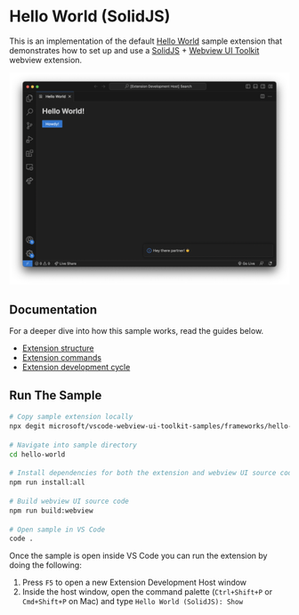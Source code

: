 # Hello World (SolidJS)

This is an implementation of the default
[Hello World](https://github.com/microsoft/vscode-webview-ui-toolkit-samples/tree/main/default/hello-world)
sample extension that demonstrates how to set up and use a
[SolidJS](https://www.solidjs.com/) +
[Webview UI Toolkit](https://github.com/microsoft/vscode-webview-ui-toolkit)
webview extension.

![A screenshot of the sample extension.](./assets/hello-world.png)

## Documentation

For a deeper dive into how this sample works, read the guides below.

-   [Extension structure](./docs/extension-structure.md)
-   [Extension commands](./docs/extension-commands.md)
-   [Extension development cycle](./docs/extension-development-cycle.md)

## Run The Sample

```bash
# Copy sample extension locally
npx degit microsoft/vscode-webview-ui-toolkit-samples/frameworks/hello-world-solidjs hello-world

# Navigate into sample directory
cd hello-world

# Install dependencies for both the extension and webview UI source code
npm run install:all

# Build webview UI source code
npm run build:webview

# Open sample in VS Code
code .
```

Once the sample is open inside VS Code you can run the extension by doing the
following:

1. Press `F5` to open a new Extension Development Host window
2. Inside the host window, open the command palette (`Ctrl+Shift+P` or
   `Cmd+Shift+P` on Mac) and type `Hello World (SolidJS): Show`
